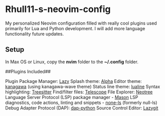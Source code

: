 # Rhull11-s-neovim-config
My personalized Neovim configuration filled with really cool plugins used primarily for Lua and Python development. I will add more language functionality future updates.

## Setup ##
In Max OS or Linux, copy the **nvim** folder to the **~/.config** folder.

##Plugins Included##

Plugin Package Manager: [Lazy](https://github.com/folke/lazy.nvim)
Splash theme: [Alpha](https://github.com/goolord/alpha-nvim)
Editor theme: [kanagawa](https://github.com/rebelot/kanagawa.nvim) (using kanagawa-wave theme)
Status line theme: [lualine](https://github.com/nvim-lualine/lualine.nvim)
Syntax highlighting: [Treesitter](https://github.com/nvim-treesitter/nvim-treesitter)
Find/filter files: [Telescope](https://github.com/nvim-telescope/telescope.nvim)
File Explorer: [Neotree](https://github.com/nvim-neo-tree/neo-tree.nvim)
Language Server Protocol (LSP) package manager - [Mason](https://github.com/williamboman/mason.nvim)
LSP diagnostics, code actions, linting and snippets - [none-ls](https://github.com/nvimtools/none-ls.nvim) (formerly null-ls)
Debug Adapter Protocol (DAP): [dap-python](https://github.com/mfussenegger/nvim-dap-python) 
Source Control Editor: [Lazygit](https://github.com/kdheepak/lazygit.nvim)
